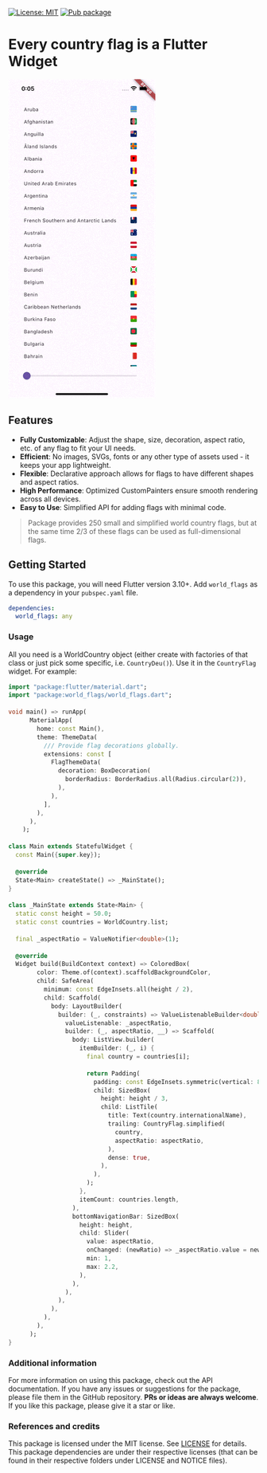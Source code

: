 [![License: MIT](https://img.shields.io/badge/License-MIT-yellow.svg)](https://opensource.org/licenses/MIT)
[![Pub package](https://img.shields.io/pub/v/world_flags.svg)](https://pub.dev/packages/world_flags)

# Every country flag is a Flutter Widget

![Example](https://raw.githubusercontent.com/tsinis/sealed_world/main/packages/world_flags/doc/example.gif)

## Features

- **Fully Customizable**: Adjust the shape, size, decoration, aspect ratio, etc. of any flag to fit your UI needs.
- **Efficient**: No images, SVGs, fonts or any other type of assets used - it keeps your app lightweight.
- **Flexible**: Declarative approach allows for flags to have different shapes and aspect ratios.
- **High Performance**: Optimized CustomPainters ensure smooth rendering across all devices.
- **Easy to Use**: Simplified API for adding flags with minimal code.

> Package provides 250 small and simplified world country flags, but at the same time 2/3 of these flags can be used as full-dimensional flags.

## Getting Started

To use this package, you will need Flutter version 3.10+. Add `world_flags` as a dependency in your `pubspec.yaml` file.

```yaml
dependencies:
  world_flags: any
```

### Usage

All you need is a WorldCountry object (either create with factories of that class or just pick some specific, i.e. `CountryDeu()`). Use it in the `CountryFlag` widget. For example:

```dart
import "package:flutter/material.dart";
import "package:world_flags/world_flags.dart";

void main() => runApp(
      MaterialApp(
        home: const Main(),
        theme: ThemeData(
          /// Provide flag decorations globally.
          extensions: const [
            FlagThemeData(
              decoration: BoxDecoration(
                borderRadius: BorderRadius.all(Radius.circular(2)),
              ),
            ),
          ],
        ),
      ),
    );

class Main extends StatefulWidget {
  const Main({super.key});

  @override
  State<Main> createState() => _MainState();
}

class _MainState extends State<Main> {
  static const height = 50.0;
  static const countries = WorldCountry.list;

  final _aspectRatio = ValueNotifier<double>(1);

  @override
  Widget build(BuildContext context) => ColoredBox(
        color: Theme.of(context).scaffoldBackgroundColor,
        child: SafeArea(
          minimum: const EdgeInsets.all(height / 2),
          child: Scaffold(
            body: LayoutBuilder(
              builder: (_, constraints) => ValueListenableBuilder<double>(
                valueListenable: _aspectRatio,
                builder: (_, aspectRatio, __) => Scaffold(
                  body: ListView.builder(
                    itemBuilder: (_, i) {
                      final country = countries[i];

                      return Padding(
                        padding: const EdgeInsets.symmetric(vertical: 8),
                        child: SizedBox(
                          height: height / 3,
                          child: ListTile(
                            title: Text(country.internationalName),
                            trailing: CountryFlag.simplified(
                              country,
                              aspectRatio: aspectRatio,
                            ),
                            dense: true,
                          ),
                        ),
                      );
                    },
                    itemCount: countries.length,
                  ),
                  bottomNavigationBar: SizedBox(
                    height: height,
                    child: Slider(
                      value: aspectRatio,
                      onChanged: (newRatio) => _aspectRatio.value = newRatio,
                      min: 1,
                      max: 2.2,
                    ),
                  ),
                ),
              ),
            ),
          ),
        ),
      );
}
```

### Additional information

For more information on using this package, check out the API documentation.
If you have any issues or suggestions for the package, please file them in the GitHub repository. **PRs or ideas are always welcome**. If you like this package, please give it a star or like.

### References and credits

This package is licensed under the MIT license. See [LICENSE](./LICENSE) for details. This package dependencies are under their respective licenses (that can be found in their respective folders under LICENSE and NOTICE files).
